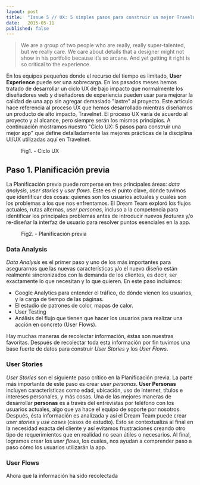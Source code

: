 ```yaml
---
layout: post
title:  "Issue 5 // UX: 5 simples pasos para construir un mejor Travelnet"
date:   2015-05-11
published: false
---
```


> We are a group of two people who are really, really super-talented, but we really care. We care about details that a designer might not show in his portfolio because it’s so arcane. And yet getting it right is so critical to the experience.

En los equipos pequeños donde el recurso del tiempo es limitado, <strong>User Experience</strong> puede ser una sobrecarga. En los pasados meses hemos tratado de desarrollar un ciclo UX de bajo impacto que normalmente los diseñadores web y diseñadores de experiencia pueden usar para mejorar la calidad de una app sin agregar demasiado "lastre" al proyecto. Este artículo hace referencia al proceso UX que hemos desarrollado mientras diseñamos un producto de alto impacto, Travelnet. El proceso UX varía de acuerdo al proyecto y al alcance, pero siempre serán los mismos principios. A continuación mostramos nuestro "Ciclo UX: 5 pasos para construir una mejor app" que define detalladamente las mejores prácticas de la disciplina UI/UX utilizadas aquí en Travelnet.

<figure>
	<img src="{{ site.url }}/assets/img/uxhistory.jpg" alt=""> 
	<figcaption>Fig1. - Ciclo UX</figcaption>
</figure>

## Paso 1. Planificación previa

La Planificación previa puede romperse en tres principales áreas: <em>data analysis</em>, <em>user stories</em> y <em>user flows</em>. Este es el punto clave, donde tuvimos que identificar dos cosas: quienes son los usuarios actuales y cuales son los problemas a los que nos enfrentamos. El Dream Team exploró los flujos actuales, rutas alternas, <em>user personas</em>, incluso a la competencia para identificar los principales problemas antes de introducir nuevos <em>features</em> y/o re-diseñar la interfaz de usuario para resolver puntos esenciales en la app.

<figure>
	<img src="{{ site.url }}/assets/img/uxhistory.jpg" alt=""> 
	<figcaption>Fig2. - Planificación previa</figcaption>
</figure>

### Data Analysis

<em>Data Analysis</em> es el primer paso y uno de los más importantes para asegurarnos que las nuevas características y/o el nuevo diseño están realmente sincronizados con la demanda de los clientes, es decir, ser exactamente lo que necesitan y lo que quieren. En este paso incluimos:

* Google Analytics para entender el tráfico, de dónde vienen los usuarios, y la carga de tiempo de las páginas.
* El estudio de patrones de color, mapas de calor.
* User Testing
* Análisis del flujo que tienen que hacer los usuarios para realizar una acción en concreto (User Flows).

Hay muchas maneras de recolectar información, éstas son nuestras favoritas. Después de recolectar toda esta información por fin tuvimos una base fuerte de datos para construir <em>User Stories</em> y los <em>User Flows</em>.

### User Stories

<em>User Stories</em> son el siguiente paso crítico en la Planificación previa. La parte más importante de este paso es crear <em>user personas</em>. <strong>User Personas</strong> incluyen características como edad, ubicación, uso de internet, títulos e intereses personales, y más cosas. Una de las mejores maneras de desarrollar <strong>personas</strong> es a través del entrevistas por teléfono con los usuarios actuales, algo que ya hace el equipo de soporte por nosotros. Después, ésta información es analizada y así el Dream Team puede crear <em>user stories</em> y <em>use cases</em> (casos de estudio). Esto se contextualiza al final en la necesidad exacta del cliente y así evitamos frustraciones creando otro tipo de requerimientos que en realidad no sean útiles o necesarios. Al final, logramos crear los <em>user flows</em>, los cuales, nos ayudan a comprender paso a paso cómo los usuarios utilizarán la app.

### User Flows

Ahora que la información ha sido recolectada